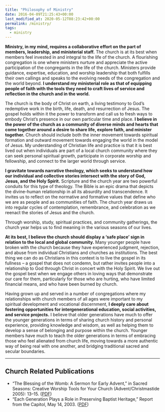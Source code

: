```yaml
---
title: "Philosophy of Ministry"
date: 2016-04-09T21:25:43+00:00
last_modified_at: 2020-05-12T08:23:42+00:00
permalink: /ministry/
tags:
  - ministry
---
```

**Ministry, in my mind, requires a collaborative effort on the part of members, leadership, and ministerial staff.** The church is at its best when members feel invested in and integral to the life of the church. A flourishing congregation is one where ministers nurture and appreciate the active participation of the congregants in the life of the church. Ministers provide guidance, expertise, education, and worship leadership that both fulfills their own callings and speaks to the evolving needs of the congregation and the world beyond. **I understand my ministerial role as that of equipping people of faith with the tools they need to craft lives of service and reflection in the church and in the world.**
<!--more-->

The church is the body of Christ on earth, a living testimony to God’s redemptive work in the birth, life, death, and resurrection of Jesus. The gospel holds within it the power to transform and call us to fresh ways to embody Christ’s presence in our own particular time and place. **I believe in the power of the church as a community of diverse minds and hearts that come together around a desire to share life, explore faith, and minister together.** Church should include both the inner movement towards spiritual formation and outward movement towards engaging the world in the model of Jesus. My understanding of Christian life and practice is that it is best lived out when individuals are part of a local church community where they can seek personal spiritual growth, participate in corporate worship and fellowship, and connect to the larger world through service.

**I gravitate towards narrative theology, which seeks to understand how our individual and collective stories intersect with the story of God, Jesus, and the Holy Spirit.** Scripture and the church year are two powerful conduits for this type of theology. The Bible is an epic drama that depicts the divine-human relationship in all its absurdity and transcendence. It invites us to reflect on the normative and formative values that define who we are as people and as communities of faith. The church year draws us into regular cycles of contemplation, remembrance, and celebration as we reenact the stories of Jesus and the church.

Through worship, study, spiritual practices, and community gatherings, the church year helps us to find meaning in the various seasons of our lives.

**At its best, I believe the church should display a ‘safe place’ sign in relation to the local and global community.** Many younger people have broken with the church because they have experienced judgment, rejection, and abuse from individual Christians and churches as institutions. The best thing we can do as Christians in this context is to live the gospel in its fullness – a gospel that does not condemn, but rather invites people into a relationship to God through Christ in concert with the Holy Spirit. We live out the gospel best when we engage others in loving ways that demonstrate our care for them, particularly for those who are hurting, who have limited financial means, and who have been burned by church.

Having grown up and served in a number of congregations where my relationships with church members of all ages were important to my spiritual development and vocational discernment, **I deeply care about fostering opportunities for intergenerational education, social activities, and service projects.** I believe that older generations have much to offer the younger generations in terms of sharing church history and personal experience, providing knowledge and wisdom, as well as helping them to develop a sense of belonging and purpose within the church. Younger members have much to teach the older generations in terms of embracing those who feel alienated from church life, moving towards a more authentic way of being real with one another, and bridging traditional sacred and secular boundaries.


* * *

## Church Related Publications

*   “The Blessing of the Womb: A Sermon for Early Advent,” in Sacred Seasons: Creative Worship Tools for Your Church (Advent/Christmastide 2005): 13–15\. ([PDF](/documents//Wyatt-Advent05-Manger.pdf))
*   “Each Generation Plays a Role in Preserving Baptist Heritage,” Report from the Capitol, May 14, 2003\. ([PDF](http://stephaniewyatt.net/documents/Wyatt_Each_generation_plays_a_role_in-preserving_Baptist_heritage.pdf))
